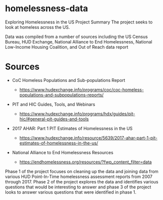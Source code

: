 # homelessness-data

Exploring Homelessness in the US Project Summary
The project seeks to look at homeless across the US. 

Data was compiled from a number of sources including the US Census Bureau, HUD Exchange, National Alliance to End Homelessness, National Low-Income Housing Coalition, and Out of Reach data report

# Sources
* CoC Homeless Populations and Sub-populations Report
  + https://www.hudexchange.info/programs/coc/coc-homeless-populations-and-subpopulations-reports/

* PIT and HIC Guides, Tools, and Webinars
  + https://www.hudexchange.info/programs/hdx/guides/pit-hic/#general-pit-guides-and-tools

* 2017 AHAR: Part 1 PIT Estimates of Homelessness in the US 
  + https://www.hudexchange.info/resource/5639/2017-ahar-part-1-pit-estimates-of-homelessness-in-the-us/

* National Alliance to End Homelessness Resources
  + https://endhomelessness.org/resources/?fwp_content_filter=data


Phase 1 of the project focuses on cleaning up the data and joining data from various HUD Point-In-Time homelessness assessment reports from 2007 through 2017. Phase 2 of the project explores the data and identifies various questions that would be interesting to answer and phase 3 of the project looks to answer various questions that were identified in phase 1.
